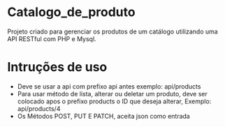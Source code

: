 # Catalogo_de_produto
Projeto criado para gerenciar os produtos de um catálogo utilizando uma API RESTful com PHP e Mysql.

# Intruções de uso
- Deve se usar a api com prefixo api antes exemplo: api/products
- Para usar método de lista, alterar ou deletar um produto, deve ser colocado apos o prefixo products o ID que deseja alterar, Exemplo: api/products/4
- Os Métodos POST, PUT E PATCH, aceita json como entrada
